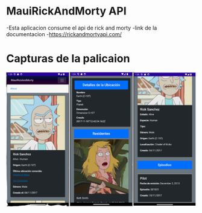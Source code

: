 # MauiRickAndMorty API
-Esta aplicacion consume el api de rick and morty 
-link de la documentacion 
-https://rickandmortyapi.com/
# Capturas de la palicaion
![Rick and Morty](https://github.com/ermandev7/MauiRickAndMorty/blob/master/MauiRickAndMorty/Resources/Images/132411.png)

